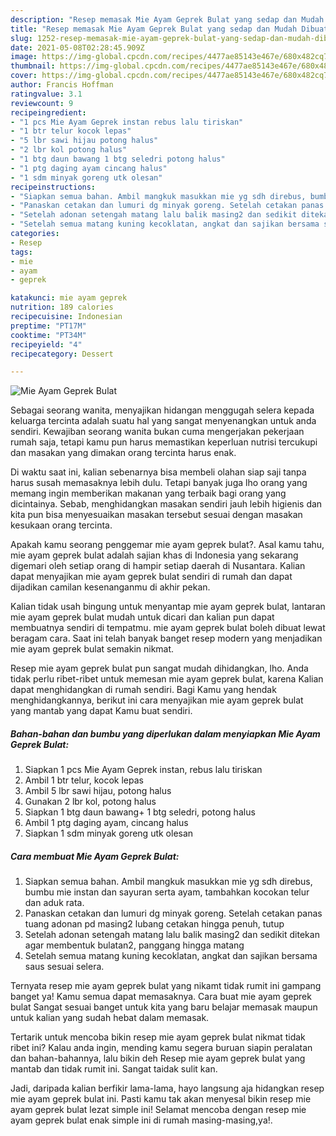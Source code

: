 ```yaml
---
description: "Resep memasak Mie Ayam Geprek Bulat yang sedap dan Mudah Dibuat"
title: "Resep memasak Mie Ayam Geprek Bulat yang sedap dan Mudah Dibuat"
slug: 1252-resep-memasak-mie-ayam-geprek-bulat-yang-sedap-dan-mudah-dibuat
date: 2021-05-08T02:28:45.909Z
image: https://img-global.cpcdn.com/recipes/4477ae85143e467e/680x482cq70/mie-ayam-geprek-bulat-foto-resep-utama.jpg
thumbnail: https://img-global.cpcdn.com/recipes/4477ae85143e467e/680x482cq70/mie-ayam-geprek-bulat-foto-resep-utama.jpg
cover: https://img-global.cpcdn.com/recipes/4477ae85143e467e/680x482cq70/mie-ayam-geprek-bulat-foto-resep-utama.jpg
author: Francis Hoffman
ratingvalue: 3.1
reviewcount: 9
recipeingredient:
- "1 pcs Mie Ayam Geprek instan rebus lalu tiriskan"
- "1 btr telur kocok lepas"
- "5 lbr sawi hijau potong halus"
- "2 lbr kol potong halus"
- "1 btg daun bawang 1 btg seledri potong halus"
- "1 ptg daging ayam cincang halus"
- "1 sdm minyak goreng utk olesan"
recipeinstructions:
- "Siapkan semua bahan. Ambil mangkuk masukkan mie yg sdh direbus, bumbu mie instan dan sayuran serta ayam, tambahkan kocokan telur dan aduk rata."
- "Panaskan cetakan dan lumuri dg minyak goreng. Setelah cetakan panas tuang adonan pd masing2 lubang cetakan hingga penuh, tutup"
- "Setelah adonan setengah matang lalu balik masing2 dan sedikit ditekan agar membentuk bulatan2, panggang hingga matang"
- "Setelah semua matang kuning kecoklatan, angkat dan sajikan bersama saus sesuai selera."
categories:
- Resep
tags:
- mie
- ayam
- geprek

katakunci: mie ayam geprek 
nutrition: 189 calories
recipecuisine: Indonesian
preptime: "PT17M"
cooktime: "PT34M"
recipeyield: "4"
recipecategory: Dessert

---
```



![Mie Ayam Geprek Bulat](https://img-global.cpcdn.com/recipes/4477ae85143e467e/680x482cq70/mie-ayam-geprek-bulat-foto-resep-utama.jpg)

Sebagai seorang wanita, menyajikan hidangan menggugah selera kepada keluarga tercinta adalah suatu hal yang sangat menyenangkan untuk anda sendiri. Kewajiban seorang  wanita bukan cuma mengerjakan pekerjaan rumah saja, tetapi kamu pun harus memastikan keperluan nutrisi tercukupi dan masakan yang dimakan orang tercinta harus enak.

Di waktu  saat ini, kalian sebenarnya bisa membeli olahan siap saji tanpa harus susah memasaknya lebih dulu. Tetapi banyak juga lho orang yang memang ingin memberikan makanan yang terbaik bagi orang yang dicintainya. Sebab, menghidangkan masakan sendiri jauh lebih higienis dan kita pun bisa menyesuaikan masakan tersebut sesuai dengan masakan kesukaan orang tercinta. 



Apakah kamu seorang penggemar mie ayam geprek bulat?. Asal kamu tahu, mie ayam geprek bulat adalah sajian khas di Indonesia yang sekarang digemari oleh setiap orang di hampir setiap daerah di Nusantara. Kalian dapat menyajikan mie ayam geprek bulat sendiri di rumah dan dapat dijadikan camilan kesenanganmu di akhir pekan.

Kalian tidak usah bingung untuk menyantap mie ayam geprek bulat, lantaran mie ayam geprek bulat mudah untuk dicari dan kalian pun dapat membuatnya sendiri di tempatmu. mie ayam geprek bulat boleh dibuat lewat beragam cara. Saat ini telah banyak banget resep modern yang menjadikan mie ayam geprek bulat semakin nikmat.

Resep mie ayam geprek bulat pun sangat mudah dihidangkan, lho. Anda tidak perlu ribet-ribet untuk memesan mie ayam geprek bulat, karena Kalian dapat menghidangkan di rumah sendiri. Bagi Kamu yang hendak menghidangkannya, berikut ini cara menyajikan mie ayam geprek bulat yang mantab yang dapat Kamu buat sendiri.

<!--inarticleads1-->

##### Bahan-bahan dan bumbu yang diperlukan dalam menyiapkan Mie Ayam Geprek Bulat:

1. Siapkan 1 pcs Mie Ayam Geprek instan, rebus lalu tiriskan
1. Ambil 1 btr telur, kocok lepas
1. Ambil 5 lbr sawi hijau, potong halus
1. Gunakan 2 lbr kol, potong halus
1. Siapkan 1 btg daun bawang+ 1 btg seledri, potong halus
1. Ambil 1 ptg daging ayam, cincang halus
1. Siapkan 1 sdm minyak goreng utk olesan




<!--inarticleads2-->

##### Cara membuat Mie Ayam Geprek Bulat:

1. Siapkan semua bahan. Ambil mangkuk masukkan mie yg sdh direbus, bumbu mie instan dan sayuran serta ayam, tambahkan kocokan telur dan aduk rata.
1. Panaskan cetakan dan lumuri dg minyak goreng. Setelah cetakan panas tuang adonan pd masing2 lubang cetakan hingga penuh, tutup
1. Setelah adonan setengah matang lalu balik masing2 dan sedikit ditekan agar membentuk bulatan2, panggang hingga matang
1. Setelah semua matang kuning kecoklatan, angkat dan sajikan bersama saus sesuai selera.




Ternyata resep mie ayam geprek bulat yang nikamt tidak rumit ini gampang banget ya! Kamu semua dapat memasaknya. Cara buat mie ayam geprek bulat Sangat sesuai banget untuk kita yang baru belajar memasak maupun untuk kalian yang sudah hebat dalam memasak.

Tertarik untuk mencoba bikin resep mie ayam geprek bulat nikmat tidak ribet ini? Kalau anda ingin, mending kamu segera buruan siapin peralatan dan bahan-bahannya, lalu bikin deh Resep mie ayam geprek bulat yang mantab dan tidak rumit ini. Sangat taidak sulit kan. 

Jadi, daripada kalian berfikir lama-lama, hayo langsung aja hidangkan resep mie ayam geprek bulat ini. Pasti kamu tak akan menyesal bikin resep mie ayam geprek bulat lezat simple ini! Selamat mencoba dengan resep mie ayam geprek bulat enak simple ini di rumah masing-masing,ya!.

